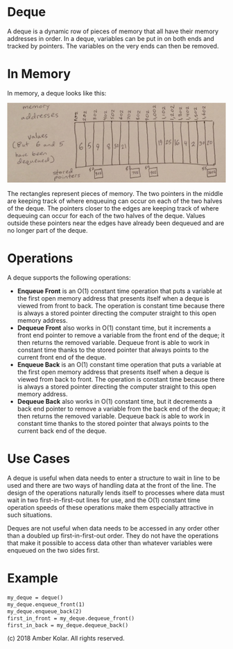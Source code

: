 # Deque

A deque is a dynamic row of pieces of memory that all have their memory addresses in order. In a deque, variables can be put in on both ends and tracked by pointers. The variables on the very ends can then be removed.

# In Memory

In memory, a deque looks like this:

![Image of Deque in Memory](images/deque_memory.JPG)

The rectangles represent pieces of memory. The two pointers in the middle are keeping track of where enqueuing can occur on each of the two halves of the deque. The pointers closer to the edges are keeping track of where dequeuing can occur for each of the two halves of the deque. Values outside these pointers near the edges have already been dequeued and are no longer part of the deque.

# Operations

A deque supports the following operations:

* **Enqueue Front** is an O(1) constant time operation that puts a variable at the first open memory address that presents itself when a deque is viewed from front to back. The operation is constant time because there is always a stored pointer directing the computer straight to this open memory address.
* **Dequeue Front** also works in O(1) constant time, but it increments a front end pointer to remove a variable from the front end of the deque; it then returns the removed variable. Dequeue front is able to work in constant time thanks to the stored pointer that always points to the current front end of the deque.
* **Enqueue Back** is an O(1) constant time operation that puts a variable at the first open memory address that presents itself when a deque is viewed from back to front. The operation is constant time because there is always a stored pointer directing the computer straight to this open memory address.
* **Dequeue Back** also works in O(1) constant time, but it decrements a back end pointer to remove a variable from the back end of the deque; it then returns the removed variable. Dequeue back is able to work in constant time thanks to the stored pointer that always points to the current back end of the deque.

# Use Cases

A deque is useful when data needs to enter a structure to wait in line to be used and there are two ways of handling data at the front of the line. The design of the operations naturally lends itself to processes where data must wait in two first-in-first-out lines for use, and the O(1) constant time operation speeds of these operations make them especially attractive in such situations.

Deques are not useful when data needs to be accessed in any order other than a doubled up first-in-first-out order. They do not have the operations that make it possible to access data other than whatever variables were enqueued on the two sides first.

# Example

```
my_deque = deque()
my_deque.enqueue_front(1)
my_deque.enqueue_back(2)
first_in_front = my_deque.dequeue_front()
first_in_back = my_deque.dequeue_back()
```

(c) 2018 Amber Kolar. All rights reserved.